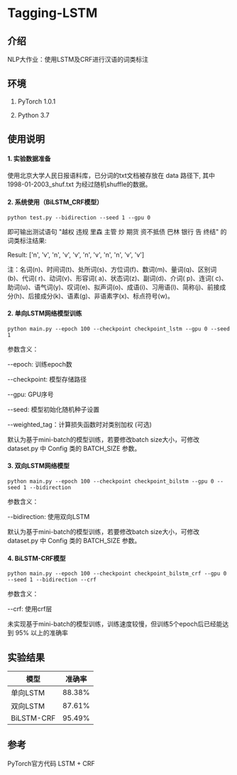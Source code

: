 # Tagging-LSTM

## 介绍
NLP大作业：使用LSTM及CRF进行汉语的词类标注

## 环境

1.  PyTorch 1.0.1

2.  Python 3.7


## 使用说明

#### 1.  实验数据准备

使用北京大学人民日报语料库，已分词的txt文档被存放在 data 路径下, 其中 1998-01-2003_shuf.txt 为经过随机shuffle的数据。


#### 2.  系统使用（BiLSTM_CRF模型）

```python test.py --bidirection --seed 1 --gpu 0```

即可输出测试语句 "越权 违规 里森 主管 炒 期货 资不抵债 巴林 银行 告 终结" 的词类标注结果:

Result: ['n', 'v', 'n', 'v', 'v', 'n', 'v', 'n', 'n', 'v', 'v']

注：名词(n)、时间词(t)、处所词(s)、方位词(f)、数词(m)、量词(q)、区别词(b)、代词( r)、动词(v)、形容词( a)、状态词(z)、副词(d)、介词( p)、连词( c)、助词(u)、语气词(y)、叹词(e)、拟声词(o)、成语(i)、习用语(l)、简称(j)、前接成分(h)、后接成分(k)、语素(g)、非语素字(x)、标点符号(w)。


#### 2.  单向LSTM网络模型训练

```python main.py --epoch 100 --checkpoint checkpoint_lstm --gpu 0 --seed 1```

参数含义：

--epoch: 训练epoch数

--checkpoint: 模型存储路径

--gpu: GPU序号

--seed: 模型初始化随机种子设置

--weighted_tag：计算损失函数时对类别加权 (可选)

默认为基于mini-batch的模型训练，若要修改batch size大小，可修改 dataset.py 中 Config 类的 BATCH_SIZE 参数。


#### 3.  双向LSTM网络模型

```python main.py --epoch 100 --checkpoint checkpoint_bilstm --gpu 0 --seed 1 --bidirection```

参数含义：

--bidirection: 使用双向LSTM

默认为基于mini-batch的模型训练，若要修改batch size大小，可修改 dataset.py 中 Config 类的 BATCH_SIZE 参数。


#### 4.  BiLSTM-CRF模型

```python main.py --epoch 100 --checkpoint checkpoint_bilstm_crf --gpu 0 --seed 1 --bidirection --crf```

参数含义：

--crf: 使用crf层

未实现基于mini-batch的模型训练，训练速度较慢，但训练5个epoch后已经能达到 95% 以上的准确率

## 实验结果

| 模型         | 准确率    |
|------------|--------|
| 单向LSTM     | 88.38% |
| 双向LSTM     | 87.61% |
| BiLSTM-CRF | 95.49% |

## 参考

PyTorch官方代码 LSTM + CRF


